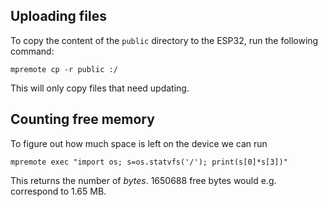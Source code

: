 ## Uploading files

To copy the content of the `public` directory to the ESP32, run the following command:

```
mpremote cp -r public :/
```

This will only copy files that need updating.

## Counting free memory

To figure out how much space is left on the device we can run

```
mpremote exec "import os; s=os.statvfs('/'); print(s[0]*s[3])"
```

This returns the number of _bytes_. 1650688 free bytes would e.g. correspond to 1.65 MB.
